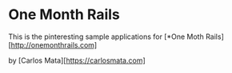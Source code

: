 # One Month Rails

This is the pinteresting sample applications for
[*One Moth Rails][http://onemonthrails.com]

by [Carlos Mata][https://carlosmata.com]